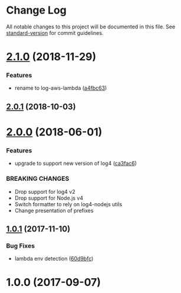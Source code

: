 # Change Log

All notable changes to this project will be documented in this file. See [standard-version](https://github.com/conventional-changelog/standard-version) for commit guidelines.

<a name="2.1.0"></a>
# [2.1.0](https://github.com/medikoo/log-aws-lambda/compare/v2.0.1...v2.1.0) (2018-11-29)


### Features

* rename to log-aws-lambda ([a4fbc63](https://github.com/medikoo/log-aws-lambda/commit/a4fbc63))



<a name="2.0.1"></a>
## [2.0.1](https://github.com/medikoo/log4-aws-lambda/compare/v2.0.0...v2.0.1) (2018-10-03)



<a name="2.0.0"></a>

# [2.0.0](https://github.com/medikoo/log4-aws-lambda/compare/v1.0.1...v2.0.0) (2018-06-01)

### Features

*   upgrade to support new version of log4 ([ca3fac6](https://github.com/medikoo/log4-aws-lambda/commit/ca3fac6))

### BREAKING CHANGES

*   Drop support for log4 v2
*   Drop support for Node.js v4
*   Switch formatter to rely on log4-nodejs utils
*   Change presentation of prefixes

<a name="1.0.1"></a>

## [1.0.1](https://github.com/medikoo/log4-aws-lambda/compare/v1.0.0...v1.0.1) (2017-11-10)

### Bug Fixes

*   lambda env detection ([60d9bfc](https://github.com/medikoo/log4-aws-lambda/commit/60d9bfc))

<a name="1.0.0"></a>

# 1.0.0 (2017-09-07)
